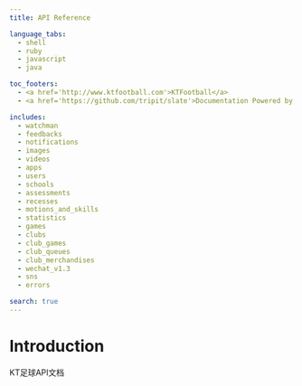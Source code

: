 ```yaml
---
title: API Reference

language_tabs:
  - shell
  - ruby
  - javascript
  - java

toc_footers:
  - <a href='http://www.ktfootball.com'>KTFootball</a>
  - <a href='https://github.com/tripit/slate'>Documentation Powered by Slate</a>

includes:
  - watchman
  - feedbacks
  - notifications
  - images
  - videos
  - apps
  - users
  - schools
  - assessments
  - recesses
  - motions_and_skills
  - statistics
  - games
  - clubs
  - club_games
  - club_queues
  - club_merchandises
  - wechat_v1.3
  - sns
  - errors

search: true
---
```


# Introduction

KT足球API文档